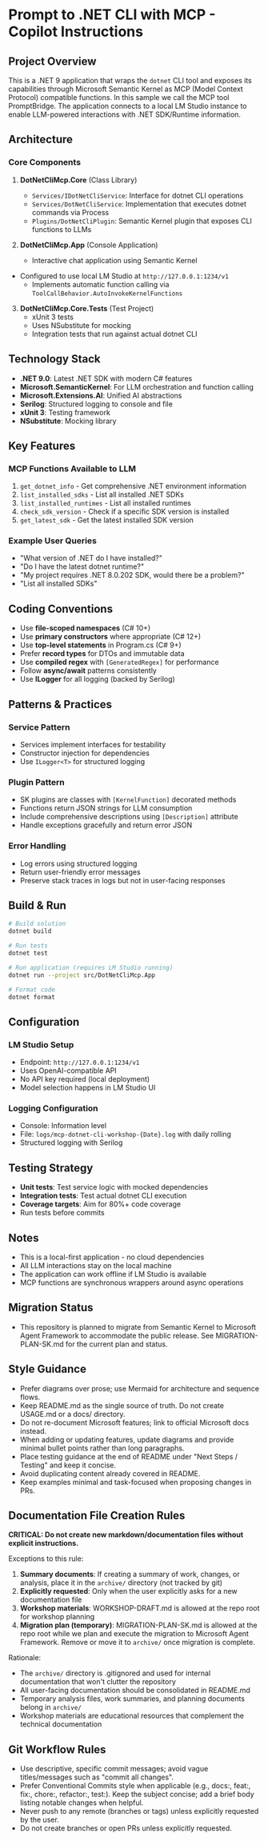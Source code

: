 # Prompt to .NET CLI with MCP - Copilot Instructions

## Project Overview

This is a .NET 9 application that wraps the `dotnet` CLI tool and exposes its capabilities through Microsoft Semantic Kernel as MCP (Model Context Protocol) compatible functions. In this sample we call the MCP tool PromptBridge. The application connects to a local LM Studio instance to enable LLM-powered interactions with .NET SDK/Runtime information.

## Architecture

### Core Components

1. **DotNetCliMcp.Core** (Class Library)
   - `Services/IDotNetCliService`: Interface for dotnet CLI operations
   - `Services/DotNetCliService`: Implementation that executes dotnet commands via Process
   - `Plugins/DotNetCliPlugin`: Semantic Kernel plugin that exposes CLI functions to LLMs

2. **DotNetCliMcp.App** (Console Application)
   - Interactive chat application using Semantic Kernel
- Configured to use local LM Studio at `http://127.0.0.1:1234/v1`
   - Implements automatic function calling via `ToolCallBehavior.AutoInvokeKernelFunctions`

3. **DotNetCliMcp.Core.Tests** (Test Project)
   - xUnit 3 tests
   - Uses NSubstitute for mocking
   - Integration tests that run against actual dotnet CLI

## Technology Stack

- **.NET 9.0**: Latest .NET SDK with modern C# features
- **Microsoft.SemanticKernel**: For LLM orchestration and function calling
- **Microsoft.Extensions.AI**: Unified AI abstractions
- **Serilog**: Structured logging to console and file
- **xUnit 3**: Testing framework
- **NSubstitute**: Mocking library

## Key Features

### MCP Functions Available to LLM

1. `get_dotnet_info` - Get comprehensive .NET environment information
2. `list_installed_sdks` - List all installed .NET SDKs
3. `list_installed_runtimes` - List all installed runtimes
4. `check_sdk_version` - Check if a specific SDK version is installed
5. `get_latest_sdk` - Get the latest installed SDK version

### Example User Queries

- "What version of .NET do I have installed?"
- "Do I have the latest dotnet runtime?"
- "My project requires .NET 8.0.202 SDK, would there be a problem?"
- "List all installed SDKs"

## Coding Conventions

- Use **file-scoped namespaces** (C# 10+)
- Use **primary constructors** where appropriate (C# 12+)
- Use **top-level statements** in Program.cs (C# 9+)
- Prefer **record types** for DTOs and immutable data
- Use **compiled regex** with `[GeneratedRegex]` for performance
- Follow **async/await** patterns consistently
- Use **ILogger** for all logging (backed by Serilog)

## Patterns & Practices

### Service Pattern
- Services implement interfaces for testability
- Constructor injection for dependencies
- Use `ILogger<T>` for structured logging

### Plugin Pattern
- SK plugins are classes with `[KernelFunction]` decorated methods
- Functions return JSON strings for LLM consumption
- Include comprehensive descriptions using `[Description]` attribute
- Handle exceptions gracefully and return error JSON

### Error Handling
- Log errors using structured logging
- Return user-friendly error messages
- Preserve stack traces in logs but not in user-facing responses

## Build & Run

```bash
# Build solution
dotnet build

# Run tests
dotnet test

# Run application (requires LM Studio running)
dotnet run --project src/DotNetCliMcp.App

# Format code
dotnet format
```

## Configuration

### LM Studio Setup
- Endpoint: `http://127.0.0.1:1234/v1`
- Uses OpenAI-compatible API
- No API key required (local deployment)
- Model selection happens in LM Studio UI

### Logging Configuration
- Console: Information level
- File: `logs/mcp-dotnet-cli-workshop-{Date}.log` with daily rolling
- Structured logging with Serilog

## Testing Strategy

- **Unit tests**: Test service logic with mocked dependencies
- **Integration tests**: Test actual dotnet CLI execution
- **Coverage targets**: Aim for 80%+ code coverage
- Run tests before commits

## Notes

- This is a local-first application - no cloud dependencies
- All LLM interactions stay on the local machine
- The application can work offline if LM Studio is available
- MCP functions are synchronous wrappers around async operations

## Migration Status

- This repository is planned to migrate from Semantic Kernel to Microsoft Agent Framework to accommodate the public release. See MIGRATION-PLAN-SK.md for the current plan and status.

## Style Guidance

- Prefer diagrams over prose; use Mermaid for architecture and sequence flows.
- Keep README.md as the single source of truth. Do not create USAGE.md or a docs/ directory.
- Do not re-document Microsoft features; link to official Microsoft docs instead.
- When adding or updating features, update diagrams and provide minimal bullet points rather than long paragraphs.
- Place testing guidance at the end of README under "Next Steps / Testing" and keep it concise.
- Avoid duplicating content already covered in README.
- Keep examples minimal and task-focused when proposing changes in PRs.

## Documentation File Creation Rules

**CRITICAL: Do not create new markdown/documentation files without explicit instructions.**

Exceptions to this rule:
1. **Summary documents**: If creating a summary of work, changes, or analysis, place it in the `archive/` directory (not tracked by git)
2. **Explicitly requested**: Only when the user explicitly asks for a new documentation file
3. **Workshop materials**: WORKSHOP-DRAFT.md is allowed at the repo root for workshop planning
4. **Migration plan (temporary)**: MIGRATION-PLAN-SK.md is allowed at the repo root while we plan and execute the migration to Microsoft Agent Framework. Remove or move it to `archive/` once migration is complete.

Rationale:
- The `archive/` directory is .gitignored and used for internal documentation that won't clutter the repository
- All user-facing documentation should be consolidated in README.md
- Temporary analysis files, work summaries, and planning documents belong in `archive/`
- Workshop materials are educational resources that complement the technical documentation

## Git Workflow Rules

- Use descriptive, specific commit messages; avoid vague titles/messages such as "commit all changes".
- Prefer Conventional Commits style when applicable (e.g., docs:, feat:, fix:, chore:, refactor:, test:). Keep the subject concise; add a brief body listing notable changes when helpful.
- Never push to any remote (branches or tags) unless explicitly requested by the user.
- Do not create branches or open PRs unless explicitly requested.
